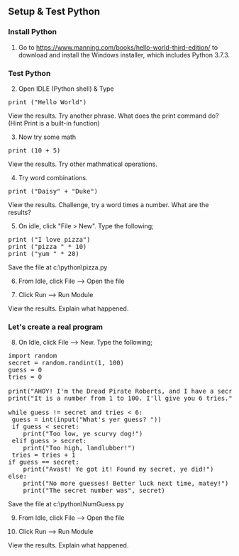 ## Setup & Test Python

### Install Python
1. Go to https://www.manning.com/books/hello-world-third-edition/ to download and install the Windows installer, which includes Python 3.7.3.

### Test Python

2. Open IDLE (Python shell) & Type 

<pre lang="...">
print ("Hello World") 
</pre>

View the results. Try another phrase. What does the print command do? (Hint Print is a built-in function)

3.  Now try some math

<pre lang="...">
print (10 + 5)
</pre>

View the results. Try other mathmatical operations.

4. Try word combinations.

<pre lang="...">
print ("Daisy" + "Duke")
</pre>

View the results. Challenge, try a word times a number. What are the results?

5. On idle, click "File > New". Type the following;

<pre lang="...">
print ("I love pizza")
print ("pizza " * 10)
print ("yum " * 20)
</pre>

Save the file at c:\python\pizza.py

6. From Idle, click File --> Open the file

7. Click Run --> Run Module

View the results. Explain what happened. 

### Let's create a real program
    
8. On Idle, click File --> New. Type the following;

<pre lang="...">
import random 
secret = random.randint(1, 100) 
guess = 0 
tries = 0

print("AHOY! I'm the Dread Pirate Roberts, and I have a secret!") 
print("It is a number from 1 to 100. I'll give you 6 tries.") 

while guess != secret and tries < 6: 
 guess = int(input("What's yer guess? ")) 
 if guess < secret: 
    print("Too low, ye scurvy dog!") 
 elif guess > secret: 
    print("Too high, landlubber!") 
 tries = tries + 1 
if guess == secret: 
    print("Avast! Ye got it! Found my secret, ye did!") 
else: 
    print("No more guesses! Better luck next time, matey!") 
    print("The secret number was", secret) 
</pre>

Save the file at c:\python\NumGuess.py

9. From Idle, click File --> Open the file

10. Click Run --> Run Module

View the results. Explain what happened. 